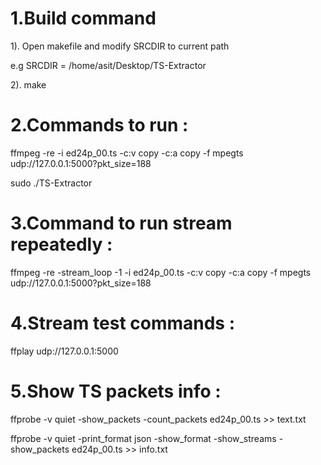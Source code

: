 
1.Build command
===================

1). Open makefile and modify SRCDIR to current path 

e.g SRCDIR = /home/asit/Desktop/TS-Extractor

2). make

2.Commands to run :
==================

ffmpeg -re -i ed24p_00.ts -c:v copy -c:a copy -f mpegts udp://127.0.0.1:5000?pkt_size=188

sudo ./TS-Extractor

3.Command to run stream repeatedly :
==================================
ffmpeg -re -stream_loop -1 -i ed24p_00.ts -c:v copy -c:a copy -f mpegts udp://127.0.0.1:5000?pkt_size=188


4.Stream test commands :
=====================
ffplay udp://127.0.0.1:5000


5.Show TS packets info :
======================
ffprobe -v quiet  -show_packets -count_packets ed24p_00.ts >> text.txt

ffprobe -v quiet -print_format json -show_format -show_streams -show_packets ed24p_00.ts >> info.txt
